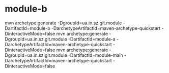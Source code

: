 # module-b

mvn archetype:generate -DgroupId=ua.in.sz.git.module -DartifactId=module-b -DarchetypeArtifactId=maven-archetype-quickstart -DinteractiveMode=false
mvn archetype:generate -DgroupId=ua.in.sz.git.module -DartifactId=module-a -DarchetypeArtifactId=maven-archetype-quickstart -DinteractiveMode=false
mvn archetype:generate -DgroupId=ua.in.sz.git.module -DartifactId=module-main -DarchetypeArtifactId=maven-archetype-quickstart -DinteractiveMode=false